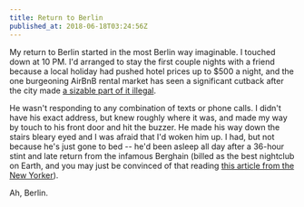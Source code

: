 ```yaml
---
title: Return to Berlin
published_at: 2018-06-18T03:24:56Z
---
```


My return to Berlin started in the most Berlin way
imaginable. I touched down at 10 PM. I'd arranged to stay
the first couple nights with a friend because a local
holiday had pushed hotel prices up to $500 a night, and the
one burgeoning AirBnB rental market has seen a significant
cutback after the city made [a sizable part of it
illegal][lastairbnb].

He wasn't responding to any combination of texts or phone
calls. I didn't have his exact address, but knew roughly
where it was, and made my way by touch to his front door
and hit the buzzer. He made his way down the stairs bleary
eyed and I was afraid that I'd woken him up. I had, but not
because he's just gone to bed -- he'd been asleep all day
after a 36-hour stint and late return from the infamous
Berghain (billed as the best nightclub on Earth, and you
may just be convinced of that reading [this article from
the New Yorker][berghain]).

Ah, Berlin.

[berghain]: https://www.newyorker.com/magazine/2014/03/24/berlin-nights
[lastairbnb]: https://brandur.org/fragments/last-airbnb

